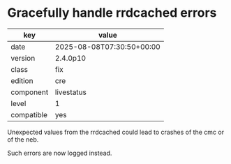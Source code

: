 [//]: # (werk v2)
# Gracefully handle rrdcached errors

key        | value
---------- | ---
date       | 2025-08-08T07:30:50+00:00
version    | 2.4.0p10
class      | fix
edition    | cre
component  | livestatus
level      | 1
compatible | yes

Unexpected values from the rrdcached could lead to crashes
of the cmc or of the neb.

Such errors are now logged instead.
